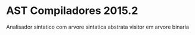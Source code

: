 # AST Compiladores 2015.2
Analisador sintatico com arvore sintatica abstrata
visitor em arvore binaria
